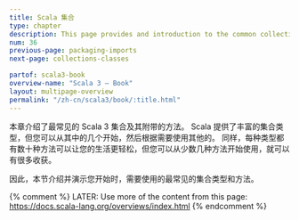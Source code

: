 ```yaml
---
title: Scala 集合
type: chapter
description: This page provides and introduction to the common collections classes and their methods in Scala 3.
num: 36
previous-page: packaging-imports
next-page: collections-classes

partof: scala3-book
overview-name: "Scala 3 — Book"
layout: multipage-overview
permalink: "/zh-cn/scala3/book/:title.html"
---
```



本章介绍了最常见的 Scala 3 集合及其附带的方法。
Scala 提供了丰富的集合类型，但您可以从其中的几个开始，然后根据需要使用其他的。
同样，每种类型都有数十种方法可以让您的生活更轻松，但您可以从少数几种方法开始使用，就可以有很多收获。

因此，本节介绍并演示您开始时，需要使用的最常见的集合类型和方法。

{% comment %}
LATER: Use more of the content from this page:
       https://docs.scala-lang.org/overviews/index.html
{% endcomment %}




